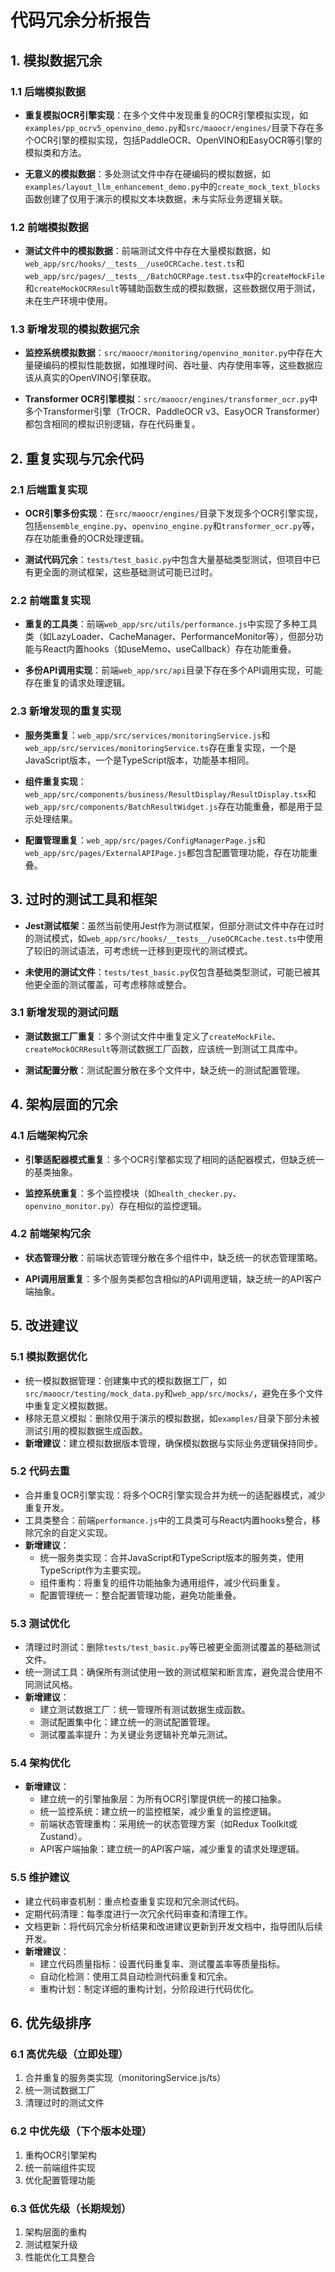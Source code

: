 # 代码冗余分析报告

## 1. 模拟数据冗余

### 1.1 后端模拟数据
- **重复模拟OCR引擎实现**：在多个文件中发现重复的OCR引擎模拟实现，如`examples/pp_ocrv5_openvino_demo.py`和`src/maoocr/engines/`目录下存在多个OCR引擎的模拟实现，包括PaddleOCR、OpenVINO和EasyOCR等引擎的模拟类和方法<mcfile name="examples/pp_ocrv5_openvino_demo.py" path="d:\Users\lilan\PycharmProjects\MaoOCR\examples\pp_ocrv5_openvino_demo.py"></mcfile><mcfile name="src/maoocr/engines/ensemble_engine.py" path="d:\Users\lilan\PycharmProjects\MaoOCR\src\maoocr\engines\ensemble_engine.py"></mcfile>。

- **无意义的模拟数据**：多处测试文件中存在硬编码的模拟数据，如`examples/layout_llm_enhancement_demo.py`中的`create_mock_text_blocks`函数创建了仅用于演示的模拟文本块数据，未与实际业务逻辑关联<mcfile name="examples/layout_llm_enhancement_demo.py" path="d:\Users\lilan\PycharmProjects\MaoOCR\examples\layout_llm_enhancement_demo.py"></mcfile>。

### 1.2 前端模拟数据
- **测试文件中的模拟数据**：前端测试文件中存在大量模拟数据，如`web_app/src/hooks/__tests__/useOCRCache.test.ts`和`web_app/src/pages/__tests__/BatchOCRPage.test.tsx`中的`createMockFile`和`createMockOCRResult`等辅助函数生成的模拟数据，这些数据仅用于测试，未在生产环境中使用<mcfile name="web_app/src/hooks/__tests__/useOCRCache.test.ts" path="d:\Users\lilan\PycharmProjects\MaoOCR\web_app\src\hooks\__tests__/useOCRCache.test.ts"></mcfile><mcfile name="web_app/src/pages/__tests__/BatchOCRPage.test.tsx" path="d:\Users\lilan\PycharmProjects\MaoOCR\web_app\src\pages\__tests__/BatchOCRPage.test.tsx"></mcfile>。

### 1.3 新增发现的模拟数据冗余
- **监控系统模拟数据**：`src/maoocr/monitoring/openvino_monitor.py`中存在大量硬编码的模拟性能数据，如推理时间、吞吐量、内存使用率等，这些数据应该从真实的OpenVINO引擎获取<mcfile name="src/maoocr/monitoring/openvino_monitor.py" path="d:\Users\lilan\PycharmProjects\MaoOCR\src\maoocr\monitoring\openvino_monitor.py"></mcfile>。

- **Transformer OCR引擎模拟**：`src/maoocr/engines/transformer_ocr.py`中多个Transformer引擎（TrOCR、PaddleOCR v3、EasyOCR Transformer）都包含相同的模拟识别逻辑，存在代码重复<mcfile name="src/maoocr/engines/transformer_ocr.py" path="d:\Users\lilan\PycharmProjects\MaoOCR\src\maoocr/engines/transformer_ocr.py"></mcfile>。

## 2. 重复实现与冗余代码

### 2.1 后端重复实现
- **OCR引擎多份实现**：在`src/maoocr/engines/`目录下发现多个OCR引擎实现，包括`ensemble_engine.py`、`openvino_engine.py`和`transformer_ocr.py`等，存在功能重叠的OCR处理逻辑<mcfile name="src/maoocr/engines/ensemble_engine.py" path="d:\Users\lilan\PycharmProjects\MaoOCR\src\maoocr\engines/ensemble_engine.py"></mcfile><mcfile name="src/maoocr/engines/openvino_engine.py" path="d:\Users\lilan\PycharmProjects\MaoOCR\src\maoocr/engines/openvino_engine.py"></mcfile>。

- **测试代码冗余**：`tests/test_basic.py`中包含大量基础类型测试，但项目中已有更全面的测试框架，这些基础测试可能已过时<mcfile name="tests/test_basic.py" path="d:\Users\lilan\PycharmProjects\MaoOCR\tests/test_basic.py"></mcfile>。

### 2.2 前端重复实现
- **重复的工具类**：前端`web_app/src/utils/performance.js`中实现了多种工具类（如LazyLoader、CacheManager、PerformanceMonitor等），但部分功能与React内置hooks（如useMemo、useCallback）存在功能重叠<mcfile name="web_app/src/utils/performance.js" path="d:\Users\lilan\PycharmProjects\MaoOCR\web_app/src/utils/performance.js"></mcfile>。

- **多份API调用实现**：前端`web_app/src/api`目录下存在多个API调用实现，可能存在重复的请求处理逻辑。

### 2.3 新增发现的重复实现
- **服务类重复**：`web_app/src/services/monitoringService.js`和`web_app/src/services/monitoringService.ts`存在重复实现，一个是JavaScript版本，一个是TypeScript版本，功能基本相同<mcfile name="web_app/src/services/monitoringService.js" path="d:\Users\lilan\PycharmProjects\MaoOCR\web_app/src/services/monitoringService.js"></mcfile><mcfile name="web_app/src/services/monitoringService.ts" path="d:\Users\lilan\PycharmProjects\MaoOCR\web_app/src/services/monitoringService.ts"></mcfile>。

- **组件重复实现**：`web_app/src/components/business/ResultDisplay/ResultDisplay.tsx`和`web_app/src/components/BatchResultWidget.js`存在功能重叠，都是用于显示处理结果<mcfile name="web_app/src/components/business/ResultDisplay/ResultDisplay.tsx" path="d:\Users\lilan\PycharmProjects\MaoOCR\web_app/src/components/business/ResultDisplay/ResultDisplay.tsx"></mcfile><mcfile name="web_app/src/components/BatchResultWidget.js" path="d:\Users\lilan\PycharmProjects\MaoOCR\web_app/src/components/BatchResultWidget.js"></mcfile>。

- **配置管理重复**：`web_app/src/pages/ConfigManagerPage.js`和`web_app/src/pages/ExternalAPIPage.js`都包含配置管理功能，存在功能重叠<mcfile name="web_app/src/pages/ConfigManagerPage.js" path="d:\Users\lilan\PycharmProjects\MaoOCR\web_app/src/pages/ConfigManagerPage.js"></mcfile>。

## 3. 过时的测试工具和框架

- **Jest测试框架**：虽然当前使用Jest作为测试框架，但部分测试文件中存在过时的测试模式，如`web_app/src/hooks/__tests__/useOCRCache.test.ts`中使用了较旧的测试语法，可考虑统一迁移到更现代的测试模式<mcfile name="web_app/src/hooks/__tests__/useOCRCache.test.ts" path="d:\Users\lilan\PycharmProjects\MaoOCR\web_app/src/hooks/__tests__/useOCRCache.test.ts"></mcfile>。

- **未使用的测试文件**：`tests/test_basic.py`仅包含基础类型测试，可能已被其他更全面的测试覆盖，可考虑移除或整合<mcfile name="tests/test_basic.py" path="d:\Users\lilan\PycharmProjects\MaoOCR\tests/test_basic.py"></mcfile>。

### 3.1 新增发现的测试问题
- **测试数据工厂重复**：多个测试文件中重复定义了`createMockFile`、`createMockOCRResult`等测试数据工厂函数，应该统一到测试工具库中。

- **测试配置分散**：测试配置分散在多个文件中，缺乏统一的测试配置管理。

## 4. 架构层面的冗余

### 4.1 后端架构冗余
- **引擎适配器模式重复**：多个OCR引擎都实现了相同的适配器模式，但缺乏统一的基类抽象。

- **监控系统重复**：多个监控模块（如`health_checker.py`、`openvino_monitor.py`）存在相似的监控逻辑。

### 4.2 前端架构冗余
- **状态管理分散**：前端状态管理分散在多个组件中，缺乏统一的状态管理策略。

- **API调用层重复**：多个服务类都包含相似的API调用逻辑，缺乏统一的API客户端抽象。

## 5. 改进建议

### 5.1 模拟数据优化
- 统一模拟数据管理：创建集中式的模拟数据工厂，如`src/maoocr/testing/mock_data.py`和`web_app/src/mocks/`，避免在多个文件中重复定义模拟数据。
- 移除无意义模拟：删除仅用于演示的模拟数据，如`examples/`目录下部分未被测试引用的模拟数据生成函数。
- **新增建议**：建立模拟数据版本管理，确保模拟数据与实际业务逻辑保持同步。

### 5.2 代码去重
- 合并重复OCR引擎实现：将多个OCR引擎实现合并为统一的适配器模式，减少重复开发。
- 工具类整合：前端`performance.js`中的工具类可与React内置hooks整合，移除冗余的自定义实现。
- **新增建议**：
  - 统一服务类实现：合并JavaScript和TypeScript版本的服务类，使用TypeScript作为主要实现。
  - 组件重构：将重复的组件功能抽象为通用组件，减少代码重复。
  - 配置管理统一：整合配置管理功能，避免功能重叠。

### 5.3 测试优化
- 清理过时测试：删除`tests/test_basic.py`等已被更全面测试覆盖的基础测试文件。
- 统一测试工具：确保所有测试使用一致的测试框架和断言库，避免混合使用不同测试风格。
- **新增建议**：
  - 建立测试数据工厂：统一管理所有测试数据生成函数。
  - 测试配置集中化：建立统一的测试配置管理。
  - 测试覆盖率提升：为关键业务逻辑补充单元测试。

### 5.4 架构优化
- **新增建议**：
  - 建立统一的引擎抽象层：为所有OCR引擎提供统一的接口抽象。
  - 统一监控系统：建立统一的监控框架，减少重复的监控逻辑。
  - 前端状态管理重构：采用统一的状态管理方案（如Redux Toolkit或Zustand）。
  - API客户端抽象：建立统一的API客户端，减少重复的请求处理逻辑。

### 5.5 维护建议
- 建立代码审查机制：重点检查重复实现和冗余测试代码。
- 定期代码清理：每季度进行一次冗余代码审查和清理工作。
- 文档更新：将代码冗余分析结果和改进建议更新到开发文档中，指导团队后续开发。
- **新增建议**：
  - 建立代码质量指标：设置代码重复率、测试覆盖率等质量指标。
  - 自动化检测：使用工具自动检测代码重复和冗余。
  - 重构计划：制定详细的重构计划，分阶段进行代码优化。

## 6. 优先级排序

### 6.1 高优先级（立即处理）
1. 合并重复的服务类实现（monitoringService.js/ts）
2. 统一测试数据工厂
3. 清理过时的测试文件

### 6.2 中优先级（下个版本处理）
1. 重构OCR引擎架构
2. 统一前端组件实现
3. 优化配置管理功能

### 6.3 低优先级（长期规划）
1. 架构层面的重构
2. 测试框架升级
3. 性能优化工具整合